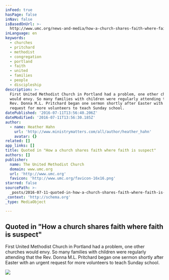 ```yaml
---
inFeed: true
hasPage: false
inNav: false
isBasedOnUrl: >-
  http://www.umc.org/news-and-media/how-a-church-shares-faith-where-faith-is-suspect
inLanguage: en
keywords:
  - churches
  - pritchard
  - methodist
  - congregation
  - portland
  - faith
  - united
  - families
  - people
  - discipleship
description: >-
  First United Methodist Church in Portland had a problem, one other churches
  would envy. So many families with children were regularly attending that the
  Rev. Donna M.L. Pritchard began one sermon shortly after Easter with an urgent
  request for more volunteers to teach Sunday school.
datePublished: '2016-07-11T13:56:40.206Z'
dateModified: '2016-07-11T13:56:30.185Z'
author:
  - name: Heather Hahn
    url: 'http://www.ministrymatters.com/all/author/heather_hahn'
    avatar: {}
related: []
app_links: []
title: Quoted in "How a church shares faith where faith is suspect"
authors: []
publisher:
  name: The United Methodist Church
  domain: www.umc.org
  url: 'http://www.umc.org'
  favicon: 'http://www.umc.org/favicon-16x16.png'
starred: false
sourcePath: >-
  _posts/2016-07-11-quoted-in-how-a-church-shares-faith-where-faith-is-suspect.md
_context: 'http://schema.org'
_type: MediaObject

---
```

<article style=""><h1>Quoted in "How a church shares faith where faith is suspect"</h1><p>First United Methodist Church in Portland had a problem, one other churches would envy. So many families with children were regularly attending that the Rev. Donna M.L. Pritchard began one sermon shortly after Easter with an urgent request for more volunteers to teach Sunday school.</p><img src="https://imgflo.herokuapp.com/graph/vahj1ThiexotieMo/9c258c0f2bbbbacf0be9e36e74d3c456/noop.jpg?input=http%3A%2F%2Fs3.amazonaws.com%2FWebsite_Properties%2Fnews-media%2Fimages-2015%2Ffumc-oregon-food-bank.jpg" /></article>